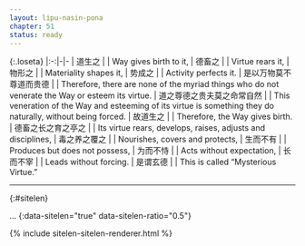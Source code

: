 ```yaml
---
layout: lipu-nasin-pona
chapter: 51
status: ready
---
```


{:.loseta}
|:-:|-|-
| 道生之                                 |  | Way gives birth to it,
| 德畜之                                 |  | Virtue rears it,
| 物形之                                 |  | Materiality shapes it,
| 势成之                                 |  | Activity perfects it.
| 是以<wbr/>万物莫不尊道<wbr/>而贵德     |  | Therefore, there are none of the myriad things who do not venerate the Way or esteem its virtue.
| 道之尊<wbr/>德之贵<wbr/>夫莫之命常自然 |  | This veneration of the Way and esteeming of its virtue is something they do naturally, without being forced.
| 故道生之                               |  | Therefore, the Way gives birth.
| 德<wbr/>畜之<wbr/>长之<wbr/>育之<wbr/>亭之 |  | Its virtue rears, develops, raises, adjusts and disciplines,
| 毒之<wbr/>养之<wbr/>覆之               |  | Nourishes, covers and protects,
| 生而不有                               |  | Produces but does not possess,
| 为而不恃                               |  | Acts without expectation,
| 长而不宰                               |  | Leads without forcing.
| 是谓玄德                               |  | This is called “Mysterious Virtue.”

-------
{:#sitelen}

...
{:data-sitelen="true" data-sitelen-ratio="0.5"}

{% include sitelen-sitelen-renderer.html %}
